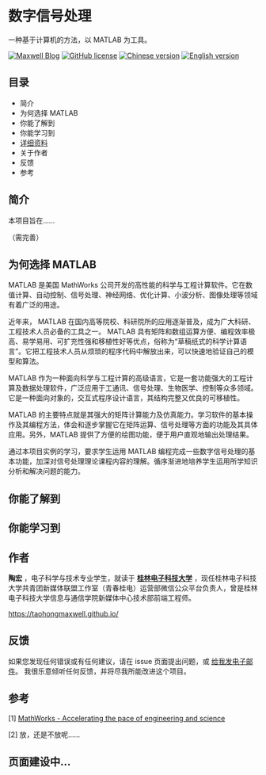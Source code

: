 # 数字信号处理

一种基于计算机的方法，以 MATLAB 为工具。

[![Maxwell Blog](https://img.shields.io/badge/Author-Maxwell%20Tao-lightgrey)](https://taohongmaxwell.github.io/)
[![GitHub license](https://img.shields.io/badge/license-MIT-blue.svg)](https://github.com/TaohongMaxwell/Digital-Signal-Processing/edit/master/LICENSE)
[![Chinese version](https://img.shields.io/badge/Language-Chinese-red)](./README_Chinese.md) 
[![English version](https://img.shields.io/badge/Language-English-blue)](./README.md)

## 目录

- 简介
- 为何选择 MATLAB
- 你能了解到
- 你能学习到
- [详细资料](#Details)
- 关于作者
- 反馈
- 参考

## 简介

本项目旨在……

（需完善）

## 为何选择 MATLAB

MATLAB 是美国 MathWorks 公司开发的高性能的科学与工程计算软件。它在数值计算、自动控制、信号处理、神经网络、优化计算、小波分析、图像处理等领域有着广泛的用途。

近年来， MATLAB 在国内高等院校、科研院所的应用逐渐普及，成为广大科研、工程技术人员必备的工具之一。  MATLAB 具有矩阵和数组运算方便、编程效率极高、易学易用、可扩充性强和移植性好等优点，俗称为“草稿纸式的科学计算语言”。它把工程技术人员从烦琐的程序代码中解放出来，可以快速地验证自己的模型和算法。 

MATLAB 作为一种面向科学与工程计算的高级语言，它是一套功能强大的工程计算及数据处理软件，广泛应用于工通讯、信号处理、生物医学、控制等众多领域。它是一种面向对象的，交互式程序设计语言，其结构完整又优良的可移植性。

MATLAB 的主要特点就是其强大的矩阵计算能力及仿真能力。学习软件的基本操作及其编程方法，体会和逐步掌握它在矩阵运算、信号处理等方面的功能及其具体应用。另外，MATLAB 提供了方便的绘图功能，便于用户直观地输出处理结果。

通过本项目实例的学习，要求学生运用 MATLAB 编程完成一些数字信号处理的基本功能，加深对信号处理理论课程内容的理解。循序渐进地培养学生运用所学知识分析和解决问题的能力。

## 你能了解到



## 你能学习到



## 作者

**陶宏** ，电子科学与技术专业学生，就读于 [**桂林电子科技大学**](http://www.guet.edu.cn/) ，现任桂林电子科技大学共青团新媒体联盟工作室（青春桂电）运营部微信公众平台负责人，曾是桂林电子科技大学信息与通信学院新媒体中心技术部前端工程师。 

https://taohongmaxwell.github.io/

## 反馈

如果您发现任何错误或有任何建议，请在 issue 页面提出问题，或 [给我发电子邮件](mailto:taohong_max@outlook.com?subject=About%20DSP%20on%20GitHub)。 我很乐意倾听任何反馈，并将尽我所能改进这个项目。

## 参考

[1] [MathWorks - Accelerating the pace of engineering and science](https://ww2.mathworks.cn/)

[2] 放，还是不放呢……

## 页面建设中…